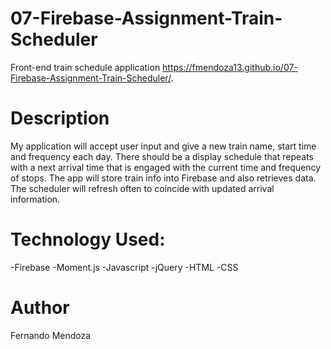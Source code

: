 # 07-Firebase-Assignment-Train-Scheduler
Front-end train schedule application
https://fmendoza13.github.io/07-Firebase-Assignment-Train-Scheduler/.
# Description
My application will accept user input and give a new train name, start time and frequency each day.  There should be a display schedule that repeats with a next arrival time that is engaged with the current time and frequency of stops.  The app will store train info into Firebase and also retrieves data. The scheduler will refresh often to coincide with updated arrival information.  

# Technology Used: 
-Firebase
-Moment.js
-Javascript
-jQuery
-HTML
-CSS

# Author
Fernando Mendoza
